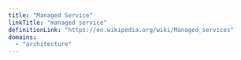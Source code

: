 ```yaml
---
title: "Managed Service"
linkTitle: "managed service"
definitionLink: "https://en.wikipedia.org/wiki/Managed_services"
domains:
  - "architecture"
---
```

